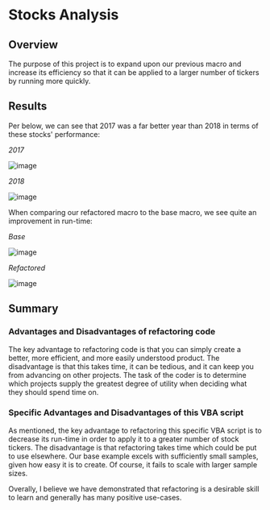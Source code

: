 # Stocks Analysis

## Overview
  The purpose of this project is to expand upon our previous macro and increase its efficiency so that it can be applied to a larger number of tickers by running more quickly. 
  
## Results
  Per below, we can see that 2017 was a far better year than 2018 in terms of these stocks' performance:
  
  *2017*
  
  ![image](https://user-images.githubusercontent.com/115741212/198729284-bf989849-e531-4288-bbcd-2d0d8e17a15b.png)

  *2018*
  
  ![image](https://user-images.githubusercontent.com/115741212/198729382-a0dfddaa-5308-421d-a0a7-dd95dd5abde1.png)

  When comparing our refactored macro to the base macro, we see quite an improvement in run-time:
  
  *Base*
  
  ![image](https://user-images.githubusercontent.com/115741212/198730222-ac2e73ee-a08e-469d-bf61-dc27baec09b2.png)

  *Refactored*
  
  ![image](https://user-images.githubusercontent.com/115741212/198730341-42f8d3ea-8310-4535-b404-cd4601805fc0.png)

## Summary
  ### Advantages and Disadvantages of refactoring code
   The key advantage to refactoring code is that you can simply create a better, more efficient, and more easily understood product. The disadvantage is that this     takes time, it can be tedious, and it can keep you from advancing on other projects. The task of the coder is to determine which projects supply the greatest degree of utility when deciding what they should spend time on.
      
   ### Specific Advantages and Disadvantages of this VBA script
   As mentioned, the key advantage to refactoring this specific VBA script is to decrease its run-time in order to apply it to a greater number of stock tickers. The disadvantage is that refactoring takes time which could be put to use elsewhere. Our base example excels with sufficiently small samples, given how easy it is to create. Of course, it fails to scale with larger sample sizes.

Overally, I believe we have demonstrated that refactoring is a desirable skill to learn and generally has many positive use-cases.
